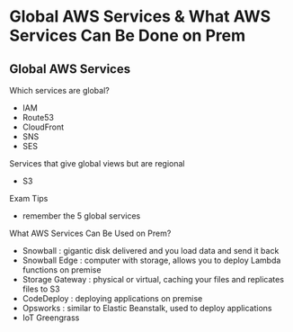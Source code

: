 # Global AWS Services & What AWS Services Can Be Done on Prem
## Global AWS Services
Which services are global?
- IAM
- Route53
- CloudFront
- SNS
- SES

Services that give global views but are regional
- S3

Exam Tips
- remember the 5 global services

What AWS Services Can Be Used on Prem?
- Snowball : gigantic disk delivered and you load data and send it back
- Snowball Edge : computer with storage, allows you to deploy Lambda functions on premise
- Storage Gateway : physical or virtual, caching your files and replicates files to S3
- CodeDeploy : deploying applications on premise
- Opsworks : similar to Elastic Beanstalk, used to deploy applications
- IoT Greengrass
